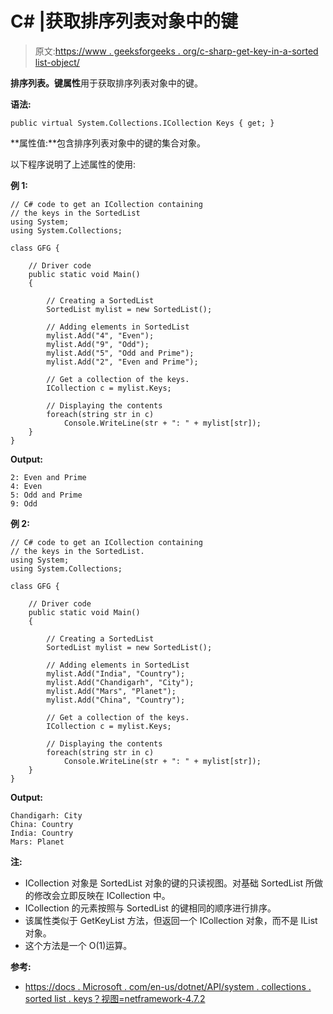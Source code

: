 # C# |获取排序列表对象中的键

> 原文:[https://www . geeksforgeeks . org/c-sharp-get-key-in-a-sorted list-object/](https://www.geeksforgeeks.org/c-sharp-getting-the-keys-in-a-sortedlist-object/)

**排序列表。键属性**用于获取排序列表对象中的键。

**语法:**

```
public virtual System.Collections.ICollection Keys { get; }
```

**属性值:**包含排序列表对象中的键的集合对象。

以下程序说明了上述属性的使用:

**例 1:**

```
// C# code to get an ICollection containing
// the keys in the SortedList
using System;
using System.Collections;

class GFG {

    // Driver code
    public static void Main()
    {

        // Creating a SortedList
        SortedList mylist = new SortedList();

        // Adding elements in SortedList
        mylist.Add("4", "Even");
        mylist.Add("9", "Odd");
        mylist.Add("5", "Odd and Prime");
        mylist.Add("2", "Even and Prime");

        // Get a collection of the keys.
        ICollection c = mylist.Keys;

        // Displaying the contents
        foreach(string str in c)
            Console.WriteLine(str + ": " + mylist[str]);
    }
}
```

**Output:**

```
2: Even and Prime
4: Even
5: Odd and Prime
9: Odd

```

**例 2:**

```
// C# code to get an ICollection containing
// the keys in the SortedList.
using System;
using System.Collections;

class GFG {

    // Driver code
    public static void Main()
    {

        // Creating a SortedList
        SortedList mylist = new SortedList();

        // Adding elements in SortedList
        mylist.Add("India", "Country");
        mylist.Add("Chandigarh", "City");
        mylist.Add("Mars", "Planet");
        mylist.Add("China", "Country");

        // Get a collection of the keys.
        ICollection c = mylist.Keys;

        // Displaying the contents
        foreach(string str in c)
            Console.WriteLine(str + ": " + mylist[str]);
    }
}
```

**Output:**

```
Chandigarh: City
China: Country
India: Country
Mars: Planet

```

**注:**

*   ICollection 对象是 SortedList 对象的键的只读视图。对基础 SortedList 所做的修改会立即反映在 ICollection 中。
*   ICollection 的元素按照与 SortedList 的键相同的顺序进行排序。
*   该属性类似于 GetKeyList 方法，但返回一个 ICollection 对象，而不是 IList 对象。
*   这个方法是一个 O(1)运算。

**参考:**

*   [https://docs . Microsoft . com/en-us/dotnet/API/system . collections . sorted list . keys？视图=netframework-4.7.2](https://docs.microsoft.com/en-us/dotnet/api/system.collections.sortedlist.keys?view=netframework-4.7.2)